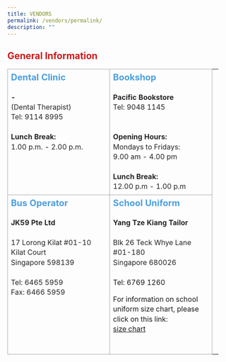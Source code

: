 ```yaml
---
title: VENDORS
permalink: /vendors/permalink/
description: ""
---
```

## <span style = "color: #c81b1b"> General Information </span>

<table class="iveo_table ives_tab_simple3 ive_eobj_center" style="margin: auto; outline: 0px; padding: 0px; border-collapse: collapse; clear: both; border: 1px solid rgb(170, 170); width: 694.979px;"><tbody style="margin: 0px; outline: 0px; padding: 0px;"><tr style="margin: 0px; outline: 0px; padding: 0px;"><td valign="top" style="margin: 0px; outline: 0px; padding: 7px; text-align: center; border: 1px solid rgb(170, 170, 170); width: 216.323px;"><h3 style="margin: 0px; outline: 0px; padding: 0px; min-height: 1em; color: rgb(74, 159, 224); font-size: 20px; line-height: 22px; text-align: left;">Dental Clinic</h3><h3 style="margin: 0px; outline: 0px; padding: 0px; min-height: 1em; color: rgb(74, 159, 224); font-size: 20px; line-height: 22px; text-align: left;"><div style="margin: 0px; outline: 0px; padding: 0px; line-height: 22.4px; color: rgb(37, 37, 37); font-size: 16px; font-weight: 400;"><br style="margin: 0px; outline: 0px; padding: 0px;"></div><b style="margin: 0px; outline: 0px; padding: 0px; color: rgb(37, 37, 37); font-size: 16px; text-align: center;"><div style="margin: 0px; outline: 0px; padding: 0px; line-height: 22.4px; text-align: left;">-</div></b><div style="margin: 0px; outline: 0px; padding: 0px; line-height: 22.4px; color: rgb(37, 37, 37); font-size: 16px; font-weight: 400;">(Dental Therapist)</div><div style="margin: 0px; outline: 0px; padding: 0px; line-height: 22.4px; color: rgb(37, 37, 37); font-size: 16px; font-weight: 400;">Tel: 9114 8995</div><div style="margin: 0px; outline: 0px; padding: 0px; line-height: 22.4px; color: rgb(37, 37, 37); font-size: 16px; font-weight: 400;">&nbsp;</div><span style="margin: 0px; outline: 0px; padding: 0px; color: rgb(37, 37, 37); font-size: 16px; text-align: center;"><div style="margin: 0px; outline: 0px; padding: 0px; line-height: 22.4px; text-align: left;"><b style="margin: 0px; outline: 0px; padding: 0px; background-color: initial;">Lunch Break:</b><br style="margin: 0px; outline: 0px; padding: 0px;"></div></span><div style="margin: 0px; outline: 0px; padding: 0px; line-height: 22.4px; color: rgb(37, 37, 37); font-size: 16px; font-weight: 400;">1.00 p.m. - 2.00 p.m.</div></h3></td><td valign="top" style="margin: 0px; outline: 0px; padding: 7px; text-align: center; border: 1px solid rgb(170, 170, 170); width: 216.333px;"><h3 style="margin: 0px; outline: 0px; padding: 0px; min-height: 1em; color: rgb(74, 159, 224); font-size: 20px; line-height: 22px; text-align: left;">Bookshop</h3><h3 style="margin: 0px; outline: 0px; padding: 0px; min-height: 1em; color: rgb(74, 159, 224); font-size: 20px; line-height: 22px; text-align: left;"><div style="margin: 0px; outline: 0px; padding: 0px; line-height: 22.4px; color: rgb(37, 37, 37); font-size: 16px; font-weight: 400;"><br style="margin: 0px; outline: 0px; padding: 0px;"></div><b style="margin: 0px; outline: 0px; padding: 0px; color: rgb(37, 37, 37); font-size: 16px; text-align: center;"><div style="margin: 0px; outline: 0px; padding: 0px; line-height: 22.4px; text-align: left;"><b style="margin: 0px; outline: 0px; padding: 0px;">Pacific Bookstore</b></div></b><span style="margin: 0px; outline: 0px; padding: 0px; color: rgb(37, 37, 37); font-size: 16px; font-weight: 400; text-align: center;"></span><div style="margin: 0px; outline: 0px; padding: 0px; line-height: 22.4px; color: rgb(37, 37, 37); font-size: 16px; font-weight: 400;">Tel: 9048 1145</div><div style="margin: 0px; outline: 0px; padding: 0px; line-height: 22.4px; color: rgb(37, 37, 37); font-size: 16px; font-weight: 400;"><br style="margin: 0px; outline: 0px; padding: 0px;"></div><div style="margin: 0px; outline: 0px; padding: 0px; line-height: 22.4px; color: rgb(37, 37, 37); font-size: 16px; font-weight: 400;"><br style="margin: 0px; outline: 0px; padding: 0px;"></div><b style="margin: 0px; outline: 0px; padding: 0px; color: rgb(37, 37, 37); font-size: 16px; text-align: center;"><div style="margin: 0px; outline: 0px; padding: 0px; line-height: 22.4px; text-align: left;"><b style="margin: 0px; outline: 0px; padding: 0px;">Opening Hours:</b></div></b><span style="margin: 0px; outline: 0px; padding: 0px; color: rgb(37, 37, 37); font-size: 16px; font-weight: 400; text-align: center;"></span><div style="margin: 0px; outline: 0px; padding: 0px; line-height: 22.4px; color: rgb(37, 37, 37); font-size: 16px; font-weight: 400;">Mondays to Fridays:</div><div style="margin: 0px; outline: 0px; padding: 0px; line-height: 22.4px; color: rgb(37, 37, 37); font-size: 16px; font-weight: 400;">9.00 am - 4.00 pm</div><div style="margin: 0px; outline: 0px; padding: 0px; line-height: 22.4px; color: rgb(37, 37, 37); font-size: 16px; font-weight: 400;"><br style="margin: 0px; outline: 0px; padding: 0px;"></div><div style="margin: 0px; outline: 0px; padding: 0px; line-height: 22.4px; color: rgb(37, 37, 37); font-size: 16px; font-weight: 400;"><b style="margin: 0px; outline: 0px; padding: 0px;">Lunch Break:</b></div><div style="margin: 0px; outline: 0px; padding: 0px; line-height: 22.4px; color: rgb(37, 37, 37); font-size: 16px; font-weight: 400;">12.00 p.m - 1.00 p.m</div></h3><div style="margin: 0px; outline: 0px; padding: 0px; line-height: 22.4px; text-align: left;"></div></td></tr><tr style="margin: 0px; outline: 0px; padding: 0px;"><td valign="top" style="margin: 0px; outline: 0px; padding: 7px; text-align: center; border: 1px solid rgb(170, 170, 170);"><h3 style="margin: 0px; outline: 0px; padding: 0px; min-height: 1em; color: rgb(74, 159, 224); font-size: 20px; line-height: 22px; text-align: left;">Bus Operator</h3><h3 style="margin: 0px; outline: 0px; padding: 0px; min-height: 1em; color: rgb(74, 159, 224); font-size: 20px; line-height: 22px; text-align: left;"><div style="margin: 0px; outline: 0px; padding: 0px; line-height: 22.4px; color: rgb(37, 37, 37); font-size: 16px; font-weight: 400;"><br style="margin: 0px; outline: 0px; padding: 0px;"></div><div style="margin: 0px; outline: 0px; padding: 0px; line-height: 22.4px; color: rgb(37, 37, 37); font-size: 16px;"><b style="margin: 0px; outline: 0px; padding: 0px;">JK59 Pte Ltd</b></div><div style="margin: 0px; outline: 0px; padding: 0px; line-height: 22.4px; color: rgb(37, 37, 37); font-size: 16px;"><b style="margin: 0px; outline: 0px; padding: 0px;"><br style="margin: 0px; outline: 0px; padding: 0px;"></b></div><div style="margin: 0px; outline: 0px; padding: 0px; line-height: 22.4px; color: rgb(37, 37, 37); font-size: 16px; font-weight: 400;"><div style="margin: 0px; outline: 0px; padding: 0px; line-height: 22.4px;">17 Lorong Kilat #01-10&nbsp;</div><div style="margin: 0px; outline: 0px; padding: 0px; line-height: 22.4px;">Kilat Court</div><div style="margin: 0px; outline: 0px; padding: 0px; line-height: 22.4px;">Singapore 598139</div><div style="margin: 0px; outline: 0px; padding: 0px; line-height: 22.4px;"><br style="margin: 0px; outline: 0px; padding: 0px;"></div><div style="margin: 0px; outline: 0px; padding: 0px; line-height: 22.4px;"><span style="margin: 0px; outline: 0px; padding: 0px; background-color: transparent;">Tel: 6465 5959</span></div><div style="margin: 0px; outline: 0px; padding: 0px; line-height: 22.4px;">Fax: 6466 5959</div></div></h3><div style="margin: 0px; outline: 0px; padding: 0px; line-height: 22.4px; text-align: left;"></div></td><td valign="top" style="margin: 0px; outline: 0px; padding: 7px; text-align: center; border: 1px solid rgb(170, 170, 170);"><h3 style="margin: 0px; outline: 0px; padding: 0px; min-height: 1em; color: rgb(74, 159, 224); font-size: 20px; line-height: 22px; text-align: left;">School Uniform</h3><h3 style="margin: 0px; outline: 0px; padding: 0px; min-height: 1em; color: rgb(74, 159, 224); font-size: 20px; line-height: 22px; text-align: left;"><div style="margin: 0px; outline: 0px; padding: 0px; line-height: 22.4px; color: rgb(37, 37, 37); font-size: 16px; font-weight: 400;"><br style="margin: 0px; outline: 0px; padding: 0px;"></div></h3><h4 style="margin: 0px; outline: 0px; padding: 0px; color: rgb(37, 37, 37); font-size: 16px; line-height: 22.4px; text-align: left;">Yang Tze Kiang Tailor<br style="margin: 0px; outline: 0px; padding: 0px;"><br style="margin: 0px; outline: 0px; padding: 0px;"><span style="margin: 0px; outline: 0px; padding: 0px; font-weight: normal;">Blk 26 Teck Whye Lane<br style="margin: 0px; outline: 0px; padding: 0px;">#01-180<br style="margin: 0px; outline: 0px; padding: 0px;">Singapore 680026</span></h4><div style="margin: 0px; outline: 0px; padding: 0px; line-height: 22.4px;"><span style="margin: 0px; outline: 0px; padding: 0px; font-weight: normal;"><br style="margin: 0px; outline: 0px; padding: 0px;"></span></div><div style="margin: 0px; outline: 0px; padding: 0px; line-height: 22.4px; text-align: left;"><span style="margin: 0px; outline: 0px; padding: 0px; font-weight: normal;">Tel: 6769 1260
	
For information on school uniform size chart, please click on this link:  
[size chart](https://www.yangtzekiang.com.sg/eshop/size-chart/)<br style="margin: 0px; outline: 0px; padding: 0px;"><br style="margin: 0px; outline: 0px; padding: 0px;"></span></div><div style="margin: 0px; outline: 0px; padding: 0px; line-height: 22.4px; text-align: left;"><div style="margin: 0px; outline: 0px; padding: 0px; line-height: 22.4px;"></div></div></td><td valign="top" style="margin: 0px; outline: 0px; padding: 7px; text-align: center; border: 1px solid rgb(170, 170);"></td></tr>